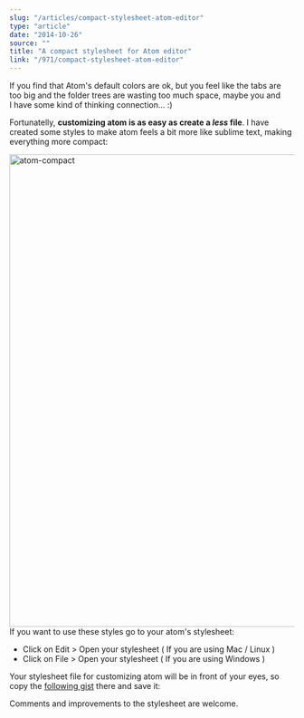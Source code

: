 ```yaml
---
slug: "/articles/compact-stylesheet-atom-editor"
type: "article"
date: "2014-10-26"
source: ""
title: "A compact stylesheet for Atom editor"
link: "/971/compact-stylesheet-atom-editor"
---
```


If you find that Atom's default colors are ok, but you feel like the tabs are too big and the folder trees are wasting too much space, maybe you and I have some kind of thinking connection... :)

Fortunatelly, <strong>customizing atom is as easy as create a <em>less</em> file</strong>. I have created some styles to make atom feels a bit more like sublime text, making everything more compact:

<a href="http://arqex.com/wp-content/uploads/2014/10/atom-compact.png"><img class="aligncenter size-full wp-image-972" src="http://arqex.com/wp-content/uploads/2014/10/atom-compact.png" alt="atom-compact" width="835"  /></a>If you want to use these styles go to your atom's stylesheet:
<ul>
	<li>Click on Edit &gt; Open your stylesheet ( If you are using Mac / Linux )</li>
	<li>Click on File &gt; Open your stylesheet ( If you are using Windows )</li>
</ul>
Your stylesheet file for customizing atom will be in front of your eyes, so copy the <a title="Atom stylesheet gist" href="https://gist.github.com/arqex/2ccb3a70e4cc310c9439" target="_blank">following gist</a> there and save it:

<script src="https://gist.github.com/arqex/2ccb3a70e4cc310c9439.js"></script>

Comments and improvements to the stylesheet are welcome.